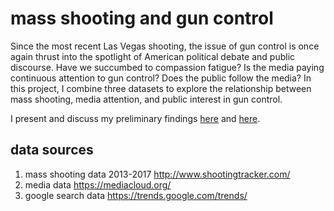 # mass shooting and gun control
Since the most recent Las Vegas shooting, the issue of gun control is once again thrust into the spotlight of American political debate and public discourse. Have we succumbed to compassion fatigue? Is the media paying continuous attention to gun control? Does the public follow the media? In this project, I combine three datasets to explore the relationship between mass shooting, media attention, and public interest in gun control.

I present and discuss my preliminary findings [here](https://github.com/roxydu/TDIproject/wiki/notebook_plot1) and [here](https://github.com/roxydu/TDIproject/wiki/notebook_plot2).


## data sources
1. mass shooting data 2013-2017 http://www.shootingtracker.com/
2. media data https://mediacloud.org/
3. google search data https://trends.google.com/trends/
